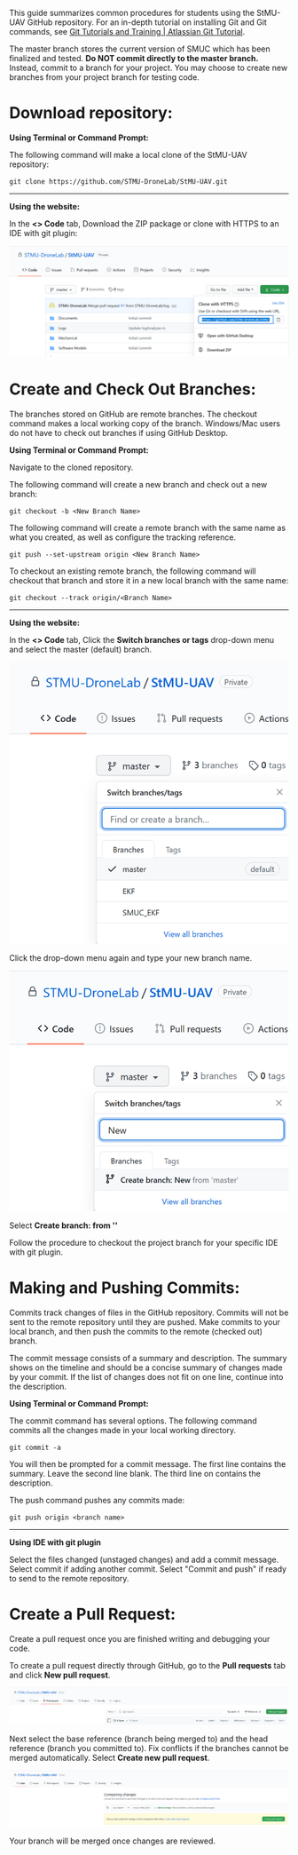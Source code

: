 This guide summarizes common procedures for students using the StMU-UAV GitHub repository. For an in-depth tutorial on installing Git and Git commands, see  [Git Tutorials and Training | Atlassian Git Tutorial](https://www.atlassian.com/git/tutorials).

The master branch stores the current version of SMUC which has been finalized and tested. **Do NOT commit directly to the master branch.** Instead, commit to a branch for your project. You may choose to create new branches from your project branch for testing code. 

# Download repository:

**Using Terminal or Command Prompt:**

The following command will make a local clone of the StMU-UAV repository:

```
git clone https://github.com/STMU-DroneLab/StMU-UAV.git
```

---

**Using the website:** 

In the **<> Code** tab, Download the ZIP package or clone with HTTPS to an IDE with git plugin: 

![](https://raw.githubusercontent.com/newebb/flail/master/Download.png)

# Create and Check Out Branches:

The branches stored on GitHub are remote branches. The checkout command makes a local working copy of the branch. Windows/Mac users do not have to check out branches if using GitHub Desktop.

**Using Terminal or Command Prompt:**

Navigate to the cloned repository. 

The following command will create a new branch and check out a new branch:

```
git checkout -b <New Branch Name>
```

The following command will create a remote branch with the same name as what you created, as well as configure the tracking reference.

```
git push --set-upstream origin <New Branch Name>
```

To checkout an existing remote branch,  the following command will checkout that branch and store it in a new local branch with the same name:

```
git checkout --track origin/<Branch Name>
```

---

**Using the website:**

In the **<> Code** tab, Click the **Switch branches or tags** drop-down menu and select the master (default) branch.

![](https://raw.githubusercontent.com/newebb/flail/master/Switch%20branches.png)

Click the drop-down menu again and type your new branch name.

![](https://raw.githubusercontent.com/newebb/flail/master/Branch%20name.png)

Select **Create branch: <Branch name> from '<Branch Created From>'**

Follow the procedure to checkout the project branch for your specific IDE with git plugin. 

# Making and Pushing Commits:

Commits track changes of files in the GitHub repository. Commits will not be sent to the remote repository until they are pushed. Make commits to your local branch, and then push the commits to the remote (checked out) branch.  

The commit message consists of a summary and description. The summary shows on the timeline and should be a concise summary of changes made by your commit. If the list of changes does not fit on one line, continue into the description. 

**Using Terminal or Command Prompt:**

The commit command has several options. The following command commits all the changes made in your local working directory. 

```
git commit -a
```

You will then be prompted for a commit message. The first line contains the summary. Leave the second line blank. The third line on contains the description. 

The push command pushes any commits made:

```
git push origin <branch name>
```

---

**Using IDE with git plugin** 

Select the files changed (unstaged changes) and add a commit message. Select commit if adding another commit. Select "Commit and push" if ready to send to the remote repository.

# Create a Pull Request:

Create a pull request once you are finished writing and debugging your code.  

To create a pull request directly through GitHub, go to the **Pull requests** tab and click **New pull request**.

![](https://raw.githubusercontent.com/newebb/flail/master/New%20pull%20request.PNG)

Next select the base reference (branch being merged to) and the head reference (branch you committed to). Fix conflicts if the branches cannot be merged automatically. Select **Create new pull request**.

![](https://raw.githubusercontent.com/newebb/flail/master/Comparing%20changes.PNG)

Your branch will be merged once changes are reviewed. 
